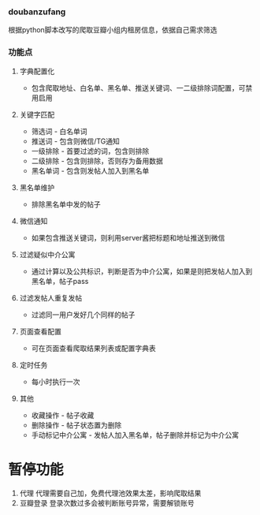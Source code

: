### doubanzufang
根据python脚本改写的爬取豆瓣小组内租房信息，依据自己需求筛选

### 功能点
1. 字典配置化
   - 包含爬取地址、白名单、黑名单、推送关键词、一二级排除词配置，可禁用启用
   
2. 关键字匹配
   - 筛选词 - 白名单词
   - 推送词 - 包含则微信/TG通知
   - 一级排除 - 首要过滤的词，包含则排除
   - 二级排除 - 包含则排除，否则存为备用数据
   - 黑名单词 - 包含则发帖人加入到黑名单
   
3. 黑名单维护
   - 排除黑名单中发的帖子
   
4. 微信通知
   - 如果包含推送关键词，则利用server酱把标题和地址推送到微信
   
5. 过滤疑似中介公寓
   - 通过计算以及公共标识，判断是否为中介公寓，如果是则把发帖人加入到黑名单，帖子pass
   
6. 过滤发帖人重复发帖
   - 过滤同一用户发好几个同样的帖子
   
7. 页面查看配置
   - 可在页面查看爬取结果列表或配置字典表
   
8. 定时任务
   - 每小时执行一次
   
9. 其他
   - 收藏操作 - 帖子收藏
   - 删除操作 - 帖子状态置为删除
   - 手动标记中介公寓 - 发帖人加入黑名单，帖子删除并标记为中介公寓

# 暂停功能
1. 代理
   代理需要自己加，免费代理池效果太差，影响爬取结果
1. 豆瓣登录
   登录次数过多会被判断账号异常，需要解锁账号
